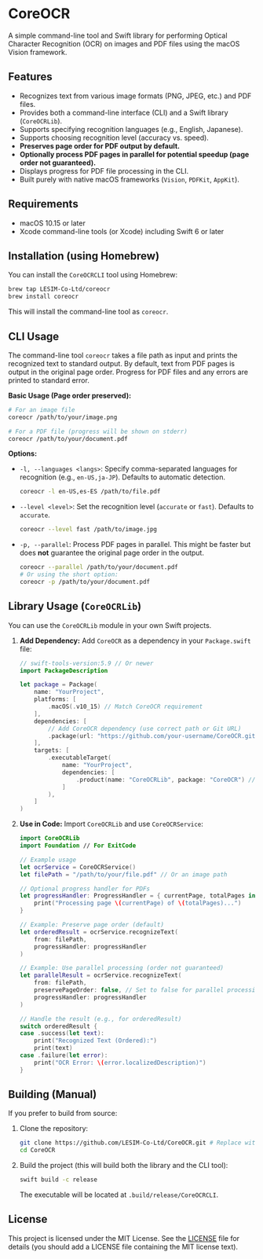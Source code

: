 # CoreOCR

A simple command-line tool and Swift library for performing Optical Character Recognition (OCR) on images and PDF files using the macOS Vision framework.

## Features

*   Recognizes text from various image formats (PNG, JPEG, etc.) and PDF files.
*   Provides both a command-line interface (CLI) and a Swift library (`CoreOCRLib`).
*   Supports specifying recognition languages (e.g., English, Japanese).
*   Supports choosing recognition level (accuracy vs. speed).
*   **Preserves page order for PDF output by default.**
*   **Optionally process PDF pages in parallel for potential speedup (page order not guaranteed).**
*   Displays progress for PDF file processing in the CLI.
*   Built purely with native macOS frameworks (`Vision`, `PDFKit`, `AppKit`).

## Requirements

*   macOS 10.15 or later
*   Xcode command-line tools (or Xcode) including Swift 6 or later

## Installation (using Homebrew)

You can install the `CoreOCRCLI` tool using Homebrew:

```bash
brew tap LESIM-Co-Ltd/coreocr
brew install coreocr
```

This will install the command-line tool as `coreocr`.

## CLI Usage

The command-line tool `coreocr` takes a file path as input and prints the recognized text to standard output. By default, text from PDF pages is output in the original page order. Progress for PDF files and any errors are printed to standard error.

**Basic Usage (Page order preserved):**

```bash
# For an image file
coreocr /path/to/your/image.png

# For a PDF file (progress will be shown on stderr)
coreocr /path/to/your/document.pdf
```

**Options:**

*   `-l, --languages <langs>`: Specify comma-separated languages for recognition (e.g., `en-US,ja-JP`). Defaults to automatic detection.
    ```bash
    coreocr -l en-US,es-ES /path/to/file.pdf
    ```
*   `--level <level>`: Set the recognition level (`accurate` or `fast`). Defaults to `accurate`.
    ```bash
    coreocr --level fast /path/to/image.jpg
    ```
*   `-p, --parallel`: Process PDF pages in parallel. This might be faster but does **not** guarantee the original page order in the output.
    ```bash
    coreocr --parallel /path/to/your/document.pdf
    # Or using the short option:
    coreocr -p /path/to/your/document.pdf
    ```

## Library Usage (`CoreOCRLib`)

You can use the `CoreOCRLib` module in your own Swift projects.

1.  **Add Dependency:** Add `CoreOCR` as a dependency in your `Package.swift` file:

    ```swift
    // swift-tools-version:5.9 // Or newer
    import PackageDescription

    let package = Package(
        name: "YourProject",
        platforms: [
            .macOS(.v10_15) // Match CoreOCR requirement
        ],
        dependencies: [
            // Add CoreOCR dependency (use correct path or Git URL)
            .package(url: "https://github.com/your-username/CoreOCR.git", from: "1.0.0") // Or .package(path: "../CoreOCR")
        ],
        targets: [
            .executableTarget(
                name: "YourProject",
                dependencies: [
                    .product(name: "CoreOCRLib", package: "CoreOCR") // Depend on the library product
                ]
            ),
        ]
    )
    ```

2.  **Use in Code:** Import `CoreOCRLib` and use `CoreOCRService`:

    ```swift
    import CoreOCRLib
    import Foundation // For ExitCode

    // Example usage
    let ocrService = CoreOCRService()
    let filePath = "/path/to/your/file.pdf" // Or an image path

    // Optional progress handler for PDFs
    let progressHandler: ProgressHandler = { currentPage, totalPages in
        print("Processing page \(currentPage) of \(totalPages)...")
    }

    // Example: Preserve page order (default)
    let orderedResult = ocrService.recognizeText(
        from: filePath,
        progressHandler: progressHandler
    )

    // Example: Use parallel processing (order not guaranteed)
    let parallelResult = ocrService.recognizeText(
        from: filePath,
        preservePageOrder: false, // Set to false for parallel processing
        progressHandler: progressHandler
    )

    // Handle the result (e.g., for orderedResult)
    switch orderedResult {
    case .success(let text):
        print("Recognized Text (Ordered):")
        print(text)
    case .failure(let error):
        print("OCR Error: \(error.localizedDescription)")
    }
    ```

## Building (Manual)

If you prefer to build from source:

1.  Clone the repository:
    ```bash
    git clone https://github.com/LESIM-Co-Ltd/CoreOCR.git # Replace with your repo URL
    cd CoreOCR
    ```
2.  Build the project (this will build both the library and the CLI tool):
    ```bash
    swift build -c release
    ```
    The executable will be located at `.build/release/CoreOCRCLI`. 

## License

This project is licensed under the MIT License. See the [LICENSE](LICENSE) file for details (you should add a LICENSE file containing the MIT license text).